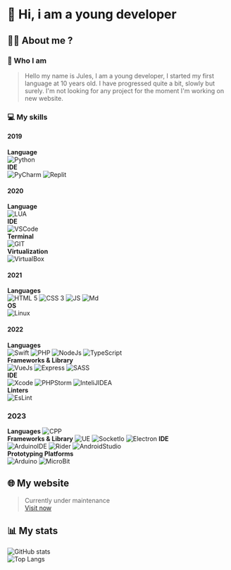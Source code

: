 # 👋 Hi, i am a young developer


## 🙋‍♂️ About me ?

### 👀 Who I am
> Hello my name is Jules, I am a young developer, I started my first language at 10 years old. I have progressed quite a bit, slowly but surely.
I'm not looking for any project for the moment I'm working on new website.

### 💻 My skills

#### 2019
**Language**  
![Python](https://img.shields.io/badge/Python-FFD43B?style=for-the-badge&logo=python&logoColor=blue)  
**IDE**  
![PyCharm](https://img.shields.io/badge/PyCharm-000000.svg?&style=for-the-badge&logo=PyCharm&logoColor=white)
![Replit](https://img.shields.io/badge/replit-667881?style=for-the-badge&logo=replit&logoColor=white)

#### 2020
**Language**  
![LUA](https://img.shields.io/badge/Lua-2C2D72?style=for-the-badge&logo=lua&logoColor=white)  
**IDE**  
![VSCode](https://img.shields.io/badge/VSCode-0078D4?style=for-the-badge&logo=visual%20studio%20code&logoColor=white)  
**Terminal**  
![GIT](https://img.shields.io/badge/GIT-E44C30?style=for-the-badge&logo=git&logoColor=white)  
**Virtualization**  
![VirtualBox](https://img.shields.io/badge/VirtualBox-21416b?style=for-the-badge&logo=VirtualBox&logoColor=white)

#### 2021
**Languages**  
![HTML 5](https://img.shields.io/badge/HTML5-E34F26?style=for-the-badge&logo=html5&logoColor=white)
![CSS 3](https://img.shields.io/badge/CSS3-1572B6?style=for-the-badge&logo=css3&logoColor=white)
![JS](https://img.shields.io/badge/JavaScript-323330?style=for-the-badge&logo=javascript&logoColor=F7DF1E)
![Md](https://img.shields.io/badge/Markdown-000000?style=for-the-badge&logo=markdown&logoColor=white)  
**OS**  
![Linux](https://img.shields.io/badge/Linux-FCC624?style=for-the-badge&logo=linux&logoColor=black)

#### 2022
**Languages**  
![Swift](https://img.shields.io/badge/Swift-FA7343?style=for-the-badge&logo=swift&logoColor=white)
![PHP](https://img.shields.io/badge/PHP-777BB4?style=for-the-badge&logo=php&logoColor=white)
![NodeJs](https://img.shields.io/badge/Node.js-339933?style=for-the-badge&logo=nodedotjs&logoColor=white)
![TypeScript](https://img.shields.io/badge/TypeScript-007ACC?style=for-the-badge&logo=typescript&logoColor=white)  
**Frameworks & Library**  
![VueJs](https://img.shields.io/badge/Vue.js-35495E?style=for-the-badge&logo=vuedotjs&logoColor=4FC08)
![Express](https://img.shields.io/badge/Express.js-000000?style=for-the-badge&logo=express&logoColor=white)
![SASS](https://img.shields.io/badge/Sass-CC6699?style=for-the-badge&logo=sass&logoColor=white)  
**IDE**  
![Xcode](https://img.shields.io/badge/Xcode-007ACC?style=for-the-badge&logo=Xcode&logoColor=white)
![PHPStorm](http://img.shields.io/badge/-PHPStorm-181717?style=for-the-badge&logo=phpstorm&logoColor=white)
![InteliJIDEA](https://img.shields.io/badge/IntelliJ_IDEA-000000.svg?style=for-the-badge&logo=intellij-idea&logoColor=white)  
**Linters**  
![EsLint](https://img.shields.io/badge/eslint-3A33D1?style=for-the-badge&logo=eslint&logoColor=white)

### 2023
**Languages**
![CPP](https://img.shields.io/badge/C%2B%2B-00599C?style=for-the-badge&logo=c%2B%2B&logoColor=white)  
**Frameworks & Library**
![UE](https://img.shields.io/badge/-Unreal%20Engine-313131?style=for-the-badge&logo=unreal-engine&logoColor=white)
![SocketIo](https://img.shields.io/badge/Socket.io-010101?&style=for-the-badge&logo=Socket.io&logoColor=white)
![Electron](https://img.shields.io/badge/Electron-2B2E3A?style=for-the-badge&logo=electron&logoColor=9FEAF9)
**IDE**  
![ArduinoIDE](https://img.shields.io/badge/Arduino_IDE-00979D?style=for-the-badge&logo=arduino&logoColor=white)
![Rider](https://img.shields.io/badge/Rider-000000?style=for-the-badge&logo=Rider&logoColor=white)
![AndroidStudio](https://img.shields.io/badge/Android_Studio-3DDC84?style=for-the-badge&logo=android-studio&logoColor=white)  
**Prototyping Platforms**  
![Arduino](https://img.shields.io/badge/Arduino-00979D?style=for-the-badge&logo=Arduino&logoColor=white)
![MicroBit](https://img.shields.io/badge/micro:bit-00ED00?style=for-the-badge&logo=micro:bit&logoColor=white)

## 🌐 My website
> Currently under maintenance
> <br>
> <a href=https://oural.tech>Visit now</a>


## 📊 My stats

![GitHub stats](https://github-readme-stats.vercel.app/api?username=Oural1206&show_icons=true&count_private=true&hide=stars,contribs&theme=github_dark)
<br>
![Top Langs](https://github-readme-stats.vercel.app/api/top-langs/?username=Oural1206&layout=compact&theme=github_dark)
